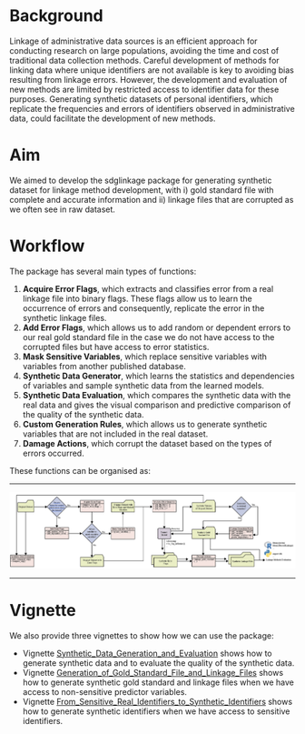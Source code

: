 # Background


Linkage of administrative data sources is an efficient approach for conducting research on large populations, avoiding the time and cost of traditional data collection methods. Careful development of methods for linking data where unique identifiers are not available is key to avoiding bias resulting from linkage errors. However, the development and evaluation of new methods are limited by restricted access to identifier data for these purposes. Generating synthetic datasets of personal identifiers, which replicate the frequencies and errors of identifiers observed in administrative data, could facilitate the development of new methods. 


# Aim

We aimed to develop the sdglinkage package for generating synthetic dataset for linkage method development, with i) gold standard file with complete and accurate information and ii) linkage files that are corrupted as we often see in raw dataset.


# Workflow

The package has several main types of functions:

1. **Acquire Error Flags**, which extracts and classifies error from a real linkage file into binary flags. These flags allow us to learn the occurrence of errors and consequently, replicate the error in the synthetic linkage files. 
2. **Add Error Flags**, which allows us to add random or dependent errors to our real gold standard file in the case we do not have access to the corrupted files but have access to error statistics.
3. **Mask Sensitive Variables**, which replace sensitive variables with variables from another published database.
4. **Synthetic Data Generator**, which learns the statistics and dependencies of variables and sample synthetic data from the learned models.
5. **Synthetic Data Evaluation**, which compares the synthetic data with the real data and gives the visual comparison and predictive comparison of the quality of the synthetic data.
6. **Custom Generation Rules**, which allows us to generate synthetic variables that are not included in the real dataset. 
7. **Damage Actions**, which corrupt the dataset based on the types of errors occurred. 


These functions can be organised as:

---

![Workflow of Synthetic Data Generation.](vignettes/sdg_workflow.png) 

---

# Vignette

We also provide three vignettes to show how we can use the package: 

* Vignette [Synthetic_Data_Generation_and_Evaluation](Synthetic_Data_Generation_and_Evaluation.html) shows how to generate synthetic data and to evaluate the quality of the synthetic data. 
* Vignette [Generation_of_Gold_Standard_File_and_Linkage_Files](Generation_of_Gold_Standard_File_and_Linkage_Files.html) shows how to generate synthetic gold standard and linkage files when we have access to non-sensitive predictor variables.
* Vignette [From_Sensitive_Real_Identifiers_to_Synthetic_Identifiers](From_Sensitive_Real_Identifiers_to_Synthetic_Identifiers.html) shows how to generate synthetic identifiers when we have access to sensitive identifiers.
